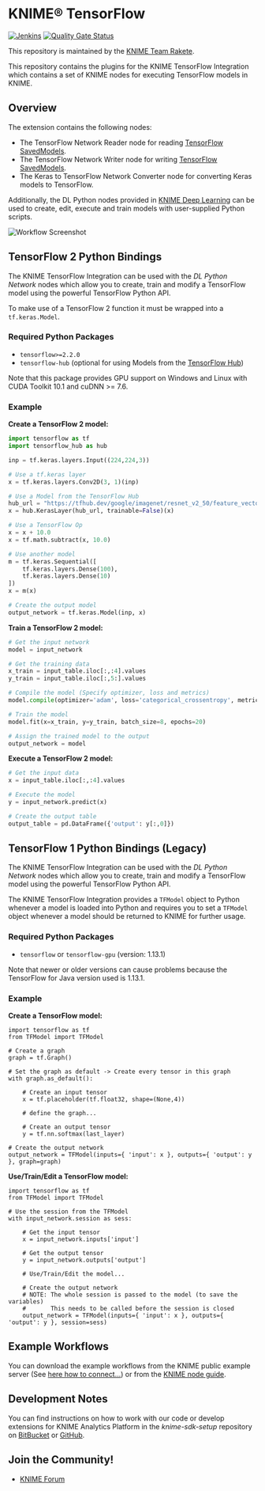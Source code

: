 # KNIME® TensorFlow

[![Jenkins](https://jenkins.knime.com/buildStatus/icon?job=knime-tensorflow%2Fmaster)](https://jenkins.knime.com/job/knime-tensorflow/job/master/)
[![Quality Gate Status](https://sonarcloud.io/api/project_badges/measure?project=KNIME_knime-tensorflow&metric=alert_status&token=55129ac721eacd76417f57921368ed587ad8339d)](https://sonarcloud.io/summary/new_code?id=KNIME_knime-tensorflow)

This repository is maintained by the [KNIME Team Rakete](mailto:team-rakete@knime.com).

This repository contains the plugins for the KNIME TensorFlow Integration which contains a set of KNIME nodes for executing TensorFlow models in KNIME.

## Overview

The extension contains the following nodes:

* The TensorFlow Network Reader node for reading [TensorFlow SavedModels](https://www.tensorflow.org/programmers_guide/saved_model#save_and_restore_models).
* The TensorFlow Network Writer node for writing [TensorFlow SavedModels](https://www.tensorflow.org/programmers_guide/saved_model#save_and_restore_models).
* The Keras to TensorFlow Network Converter node for converting Keras models to TensorFlow.

Additionally, the DL Python nodes provided in [KNIME Deep Learning](https://www.knime.com/deeplearning) can be used to create, edit, execute and train models with user-supplied Python scripts.

![Workflow Screenshot](https://files.knime.com/sites/default/files/KNIME-TF-Screenshot.png)

## TensorFlow 2 Python Bindings

The KNIME TensorFlow Integration can be used with the _DL Python Network_ nodes which allow you to create, train and modify a TensorFlow model using the powerful TensorFlow Python API.

To make use of a TensorFlow 2 function it must be wrapped into a `tf.keras.Model`.

### Required Python Packages

* `tensorflow>=2.2.0`
* `tensorflow-hub` (optional for using Models from the [TensorFlow Hub](https://tfhub.dev))

Note that this package provides GPU support on Windows and Linux with CUDA Toolkit 10.1 and cuDNN >= 7.6.

### Example

__Create a TensorFlow 2 model:__

```python
import tensorflow as tf
import tensorflow_hub as hub

inp = tf.keras.layers.Input((224,224,3))

# Use a tf.keras layer
x = tf.keras.layers.Conv2D(3, 1)(inp)

# Use a Model from the TensorFlow Hub
hub_url = "https://tfhub.dev/google/imagenet/resnet_v2_50/feature_vector/4"
x = hub.KerasLayer(hub_url, trainable=False)(x)

# Use a TensorFlow Op
x = x + 10.0
x = tf.math.subtract(x, 10.0)

# Use another model
m = tf.keras.Sequential([
	tf.keras.layers.Dense(100),
	tf.keras.layers.Dense(10)
])
x = m(x)

# Create the output model
output_network = tf.keras.Model(inp, x)
```

__Train a TensorFlow 2 model:__

```python
# Get the input network
model = input_network

# Get the training data
x_train = input_table.iloc[:,:4].values
y_train = input_table.iloc[:,5:].values

# Compile the model (Specify optimizer, loss and metrics)
model.compile(optimizer='adam', loss='categorical_crossentropy', metrics=['accuracy'])

# Train the model
model.fit(x=x_train, y=y_train, batch_size=8, epochs=20)

# Assign the trained model to the output
output_network = model
```

__Execute a TensorFlow 2 model:__

```python
# Get the input data
x = input_table.iloc[:,:4].values

# Execute the model
y = input_network.predict(x)

# Create the output table
output_table = pd.DataFrame({'output': y[:,0]})
```

## TensorFlow 1 Python Bindings (Legacy)

The KNIME TensorFlow Integration can be used with the _DL Python Network_ nodes which allow you to create, train and modify a TensorFlow model using the powerful TensorFlow Python API.

The KNIME TensorFlow Integration provides a `TFModel` object to Python whenever a model is loaded into Python and requires you to set a `TFModel` object whenever a model should be returned to KNIME for further usage.

### Required Python Packages

* `tensorflow` or `tensorflow-gpu` (version: 1.13.1)

Note that newer or older versions can cause problems because the TensorFlow for Java version used is 1.13.1.

### Example

__Create a TensorFlow model:__

```
import tensorflow as tf
from TFModel import TFModel

# Create a graph
graph = tf.Graph()

# Set the graph as default -> Create every tensor in this graph
with graph.as_default():

    # Create an input tensor
    x = tf.placeholder(tf.float32, shape=(None,4))

    # define the graph...

    # Create an output tensor
    y = tf.nn.softmax(last_layer)

# Create the output network
output_network = TFModel(inputs={ 'input': x }, outputs={ 'output': y }, graph=graph)
```

__Use/Train/Edit a TensorFlow model:__

```
import tensorflow as tf
from TFModel import TFModel

# Use the session from the TFModel
with input_network.session as sess:

    # Get the input tensor
    x = input_network.inputs['input']

    # Get the output tensor
    y = input_network.outputs['output']

    # Use/Train/Edit the model...

    # Create the output network
    # NOTE: The whole session is passed to the model (to save the variables)
    #       This needs to be called before the session is closed
    output_network = TFModel(inputs={ 'input': x }, outputs={ 'output': y }, session=sess)
```


## Example Workflows

You can download the example workflows from the KNIME public example server (See [here how to connect...](https://www.knime.org/example-workflows)) or from the [KNIME node guide](https://www.knime.com/nodeguide/analytics/deep-learning).

## Development Notes

You can find instructions on how to work with our code or develop extensions for
KNIME Analytics Platform in the _knime-sdk-setup_ repository
on [BitBucket](https://bitbucket.org/KNIME/knime-sdk-setup)
or [GitHub](http://github.com/knime/knime-sdk-setup).

## Join the Community!

* [KNIME Forum](https://tech.knime.org/forum)
